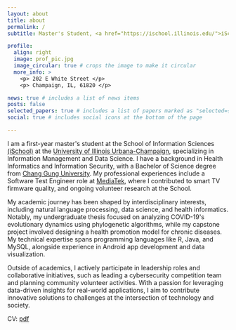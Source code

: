 ```yaml
---
layout: about
title: about
permalink: /
subtitle: Master's Student, <a href="https://ischool.illinois.edu/">iSchool</a>, <a href="https://illinois.edu/">UIUC</a>

profile:
  align: right
  image: prof_pic.jpg
  image_circular: true # crops the image to make it circular
  more_info: >
    <p> 202 E White Street </p>
    <p> Champaign, IL, 61820 </p>

news: true # includes a list of news items
posts: false
selected_papers: true # includes a list of papers marked as "selected={true}"
social: true # includes social icons at the bottom of the page

---
```


I am a first-year master's student at the School of Information Sciences [(iSchool)](https://ischool.illinois.edu/) at the [University of Illinois Urbana-Champaign](https://illinois.edu/), specializing in Information Management and Data Science. I have a background in Health Informatics and Information Security, with a Bachelor of Science degree from [Chang Gung University](https://www.cgu.edu.tw/en). My professional experiences include a Software Test Engineer role at [MediaTek](https://www.mediatek.com/), where I contributed to smart TV firmware quality, and ongoing volunteer research at the School. 

My academic journey has been shaped by interdisciplinary interests, including natural language processing, data science, and health informatics. Notably, my undergraduate thesis focused on analyzing COVID-19's evolutionary dynamics using phylogenetic algorithms, while my capstone project involved designing a health promotion model for chronic diseases. My technical expertise spans programming languages like R, Java, and MySQL, alongside experience in Android app development and data visualization.

Outside of academics, I actively participate in leadership roles and collaborative initiatives, such as leading a cybersecurity competition team and planning community volunteer activities. With a passion for leveraging data-driven insights for real-world applications, I aim to contribute innovative solutions to challenges at the intersection of technology and society.

CV: [pdf](yuwenyang-cv.pdf)

